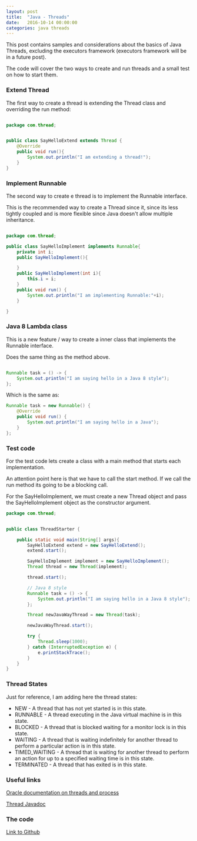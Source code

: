 ```yaml
---
layout: post
title:  "Java - Threads"
date:   2016-10-14 00:00:00
categories: java threads
---
```


This post contains samples and considerations about the basics of Java Threads, excluding the executors framework (executors framework will be in a future post).

The code will cover the two ways to create and run threads and a small test on how to start them.

### Extend Thread

The first way to create a thread is extending the Thread class and overriding the run method:

```java

package com.thread;


public class SayHelloExtend extends Thread {
    @Override
    public void run(){
        System.out.println("I am extending a thread!");
    }
}

```

### Implement Runnable

The second way to create e thread is to implement the Runnable interface.

This is the recommended way to create a Thread since it, since its less tightly coupled and is more flexible since Java doesn't allow multiple inheritance.

```java

package com.thread;

public class SayHelloImplement implements Runnable{
    private int i;
    public SayHelloImplement(){

    }
    public SayHelloImplement(int i){
        this.i = i;
    }
    public void run() {
        System.out.println("I am implementing Runnable:"+i);
    }

}

```

### Java 8 Lambda class

This is a new feature / way to create a inner class that implements the Runnable interface.

Does the same thing as the method above.

```java

Runnable task = () -> {
    System.out.println("I am saying hello in a Java 8 style");
};

```

Which is the same as:

```java
Runnable task = new Runnable() {
    @Override
    public void run() {
        System.out.println("I am saying hello in a Java");
    }
};

```

### Test code

For the test code lets create a class with a main method that starts each implementation.

An attention point here is that we have to call the start method. If we call the run method its going to be a blocking call.

For the SayHelloImplement, we must create a new Thread object and pass the SayHelloImplement object as the constructor argument.

```java
package com.thread;


public class ThreadStarter {

    public static void main(String[] args){
        SayHelloExtend extend = new SayHelloExtend();
        extend.start();

        SayHelloImplement implement = new SayHelloImplement();
        Thread thread = new Thread(implement);

        thread.start();

        // Java 8 style
        Runnable task = () -> {
            System.out.println("I am saying hello in a Java 8 style");
        };

        Thread newJavaWayThread = new Thread(task);

        newJavaWayThread.start();

        try {
            Thread.sleep(1000);
        } catch (InterruptedException e) {
            e.printStackTrace();
        }
    }
}

```

### Thread States

Just for reference, I am adding here the thread states:

-  NEW - A thread that has not yet started is in this state.
-  RUNNABLE - A thread executing in the Java virtual machine is in this state.
-  BLOCKED - A thread that is blocked waiting for a monitor lock is in this state.
-  WAITING - A thread that is waiting indefinitely for another thread to perform a particular action is in this state.
-  TIMED_WAITING - A thread that is waiting for another thread to perform an action for up to a specified waiting time is in this state.
-  TERMINATED - A thread that has exited is in this state.

### Useful links

[Oracle documentation on threads and process](https://docs.oracle.com/javase/tutorial/essential/concurrency/procthread.html)

[Thread Javadoc](https://docs.oracle.com/javase/7/docs/api/java/lang/Thread.html)

### The code

[Link to Github](https://github.com/mussatto/JavaLab/tree/master/src/main/java/com/thread)
